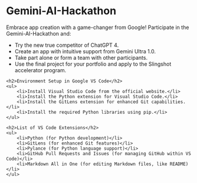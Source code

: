  <h1>Gemini-AI-Hackathon</h1>
    <p>Embrace app creation with a game-changer from Google! Participate in the Gemini-AI-Hackathon and:</p>
    <ul>
        <li>Try the new true competitor of ChatGPT 4.</li>
        <li>Create an app with intuitive support from Gemini Ultra 1.0.</li>
        <li>Take part alone or form a team with other participants.</li>
        <li>Use the final project for your portfolio and apply to the Slingshot accelerator program.</li>
    </ul>

    <h2>Environment Setup in Google VS Code</h2>
    <ul>
        <li>Install Visual Studio Code from the official website.</li>
        <li>Install the Python extension for Visual Studio Code.</li>
        <li>Install the GitLens extension for enhanced Git capabilities.</li>
        <li>Install the required Python libraries using pip.</li>
    </ul>

    <h2>List of VS Code Extensions</h2>
    <ul>
        <li>Python (for Python development)</li>
        <li>GitLens (for enhanced Git features)</li>
        <li>Pylance (for Python language support)</li>
        <li>GitHub Pull Requests and Issues (for managing GitHub within VS Code)</li>
        <li>Markdown All in One (for editing Markdown files, like README)</li>
    </ul>
